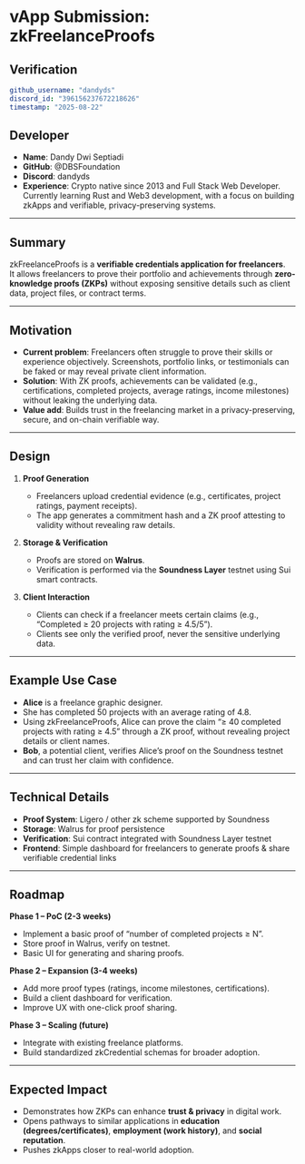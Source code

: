 # vApp Submission: zkFreelanceProofs

## Verification
```yaml
github_username: "dandyds"
discord_id: "396156237672218626"
timestamp: "2025-08-22"
```
## Developer
- **Name**: Dandy Dwi Septiadi
- **GitHub**: @DBSFoundation
- **Discord**: dandyds
- **Experience**: Crypto native since 2013 and Full Stack Web Developer. Currently learning Rust and Web3 development, with a focus on building zkApps and verifiable, privacy-preserving systems.

---

## Summary

zkFreelanceProofs is a **verifiable credentials application for freelancers**.  
It allows freelancers to prove their portfolio and achievements through **zero-knowledge proofs (ZKPs)** without exposing sensitive details such as client data, project files, or contract terms.  

---

## Motivation

- **Current problem**: Freelancers often struggle to prove their skills or experience objectively. Screenshots, portfolio links, or testimonials can be faked or may reveal private client information.  
- **Solution**: With ZK proofs, achievements can be validated (e.g., certifications, completed projects, average ratings, income milestones) without leaking the underlying data.  
- **Value add**: Builds trust in the freelancing market in a privacy-preserving, secure, and on-chain verifiable way.  

---

## Design

1. **Proof Generation**  
   - Freelancers upload credential evidence (e.g., certificates, project ratings, payment receipts).  
   - The app generates a commitment hash and a ZK proof attesting to validity without revealing raw details.  

2. **Storage & Verification**  
   - Proofs are stored on **Walrus**.  
   - Verification is performed via the **Soundness Layer** testnet using Sui smart contracts.  

3. **Client Interaction**  
   - Clients can check if a freelancer meets certain claims (e.g., “Completed ≥ 20 projects with rating ≥ 4.5/5”).  
   - Clients see only the verified proof, never the sensitive underlying data.  

---

## Example Use Case

- **Alice** is a freelance graphic designer.  
- She has completed 50 projects with an average rating of 4.8.  
- Using zkFreelanceProofs, Alice can prove the claim “≥ 40 completed projects with rating ≥ 4.5” through a ZK proof, without revealing project details or client names.  
- **Bob**, a potential client, verifies Alice’s proof on the Soundness testnet and can trust her claim with confidence.  

---

## Technical Details

- **Proof System**: Ligero / other zk scheme supported by Soundness  
- **Storage**: Walrus for proof persistence  
- **Verification**: Sui contract integrated with Soundness Layer testnet  
- **Frontend**: Simple dashboard for freelancers to generate proofs & share verifiable credential links  

---

## Roadmap

**Phase 1 – PoC (2-3 weeks)**  
- Implement a basic proof of “number of completed projects ≥ N”.  
- Store proof in Walrus, verify on testnet.  
- Basic UI for generating and sharing proofs.  

**Phase 2 – Expansion (3-4 weeks)**  
- Add more proof types (ratings, income milestones, certifications).  
- Build a client dashboard for verification.  
- Improve UX with one-click proof sharing.  

**Phase 3 – Scaling (future)**  
- Integrate with existing freelance platforms.  
- Build standardized zkCredential schemas for broader adoption.  

---

## Expected Impact

- Demonstrates how ZKPs can enhance **trust & privacy** in digital work.  
- Opens pathways to similar applications in **education (degrees/certificates)**, **employment (work history)**, and **social reputation**.  
- Pushes zkApps closer to real-world adoption.  
